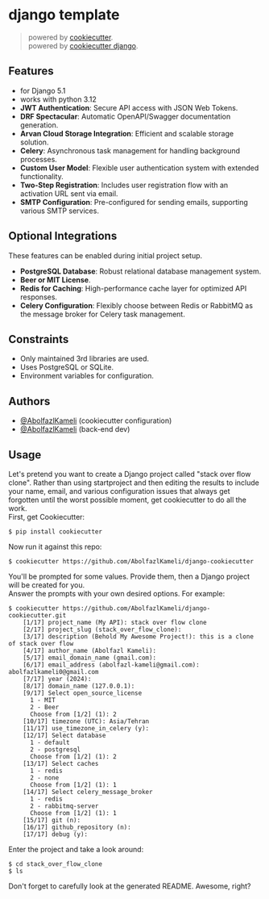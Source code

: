 # django template

> powered by [cookiecutter](https://github.com/cookiecutter/cookiecutter). <br>
> powered by [cookiecutter django](https://github.com/cookiecutter/cookiecutter).

## Features

- for Django 5.1
- works with python 3.12
- **JWT Authentication**: Secure API access with JSON Web Tokens.
- **DRF Spectacular**: Automatic OpenAPI/Swagger documentation generation.
- **Arvan Cloud Storage Integration**: Efficient and scalable storage solution.
- **Celery**: Asynchronous task management for handling background processes.
- **Custom User Model**: Flexible user authentication system with extended functionality.
- **Two-Step Registration**: Includes user registration flow with an activation URL sent via email.
- **SMTP Configuration**: Pre-configured for sending emails, supporting various SMTP services.

## Optional Integrations

These features can be enabled during initial project setup.

- **PostgreSQL Database**: Robust relational database management system.
- **Beer or MIT License**.
- **Redis for Caching**: High-performance cache layer for optimized API responses.
- **Celery Configuration**: Flexibly choose between Redis or RabbitMQ as the message broker for Celery task management.

## Constraints

- Only maintained 3rd libraries are used.
- Uses PostgreSQL or SQLite.
- Environment variables for configuration.

## Authors

- [@AbolfazlKameli](https://github.com/AbolfazlKameli/) (cookiecutter configuration)
- [@AbolfazlKameli](https://github.com/AbolfazlKameli/) (back-end dev)

## Usage

Let's pretend you want to create a Django project called "stack over flow clone". Rather than using startproject and
then editing the results to include your name, email, and various configuration issues that always get forgotten until
the worst possible moment, get cookiecutter to do all the work.<br>
First, get Cookiecutter:

```shell
$ pip install cookiecutter
```

Now run it against this repo:

```shell
$ cookiecutter https://github.com/AbolfazlKameli/django-cookiecutter
```

You'll be prompted for some values. Provide them, then a Django project will be created for you. <br>
Answer the prompts with your own desired options. For example:

```shell
$ cookiecutter https://github.com/AbolfazlKameli/django-cookiecutter.git
    [1/17] project_name (My API): stack over flow clone
    [2/17] project_slug (stack_over_flow_clone): 
    [3/17] description (Behold My Awesome Project!): this is a clone of stack over flow
    [4/17] author_name (Abolfazl Kameli): 
    [5/17] email_domain_name (gmail.com): 
    [6/17] email_address (abolfazl-kameli@gmail.com): abolfazlkameli0@gmail.com
    [7/17] year (2024): 
    [8/17] domain_name (127.0.0.1):        
    [9/17] Select open_source_license
      1 - MIT
      2 - Beer
      Choose from [1/2] (1): 2
    [10/17] timezone (UTC): Asia/Tehran
    [11/17] use_timezone_in_celery (y): 
    [12/17] Select database
      1 - default
      2 - postgresql
      Choose from [1/2] (1): 2
    [13/17] Select caches
      1 - redis
      2 - none
      Choose from [1/2] (1): 1
    [14/17] Select celery_message_broker
      1 - redis
      2 - rabbitmq-server
      Choose from [1/2] (1): 1
    [15/17] git (n): 
    [16/17] github_repository (n): 
    [17/17] debug (y): 
```

Enter the project and take a look around:

```shell
$ cd stack_over_flow_clone
$ ls
```

Don't forget to carefully look at the generated README. Awesome, right?
 